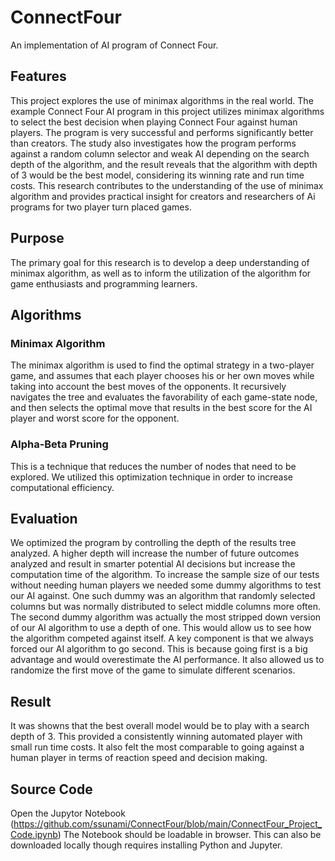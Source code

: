 # ConnectFour
An implementation of AI program of Connect Four. 

## Features
This project explores the use of minimax algorithms in the real world.  The example Connect Four AI program in this project utilizes minimax algorithms to select the best decision when playing Connect Four against human players. The program is very successful and performs significantly better than creators. The study also investigates how the program performs against a random column selector and weak AI depending on the search depth of the algorithm, and the result reveals that the algorithm with depth of 3 would be the best model, considering its winning rate and run time costs. This research contributes to the understanding of the use of minimax algorithm and provides practical insight for creators and researchers of Ai programs for two player turn placed games.

## Purpose
The primary goal for this research is to develop a deep understanding of minimax algorithm, as well as to inform the utilization of the algorithm for game enthusiasts and programming learners.

## Algorithms
### Minimax Algorithm
The minimax algorithm is used to find the optimal strategy in a two-player game, and assumes that each player chooses his or her own moves while taking into account the best moves of the opponents. It recursively navigates the tree and evaluates the favorability of each game-state node, and then selects the optimal move that results in the best score for the AI player and worst score for the opponent. 

### Alpha-Beta Pruning
This is a technique that reduces the number of nodes that need to be explored. We utilized this optimization technique in order to increase computational efficiency. 

## Evaluation
We optimized the program by controlling the depth of the results tree analyzed. A higher depth will increase the number of future outcomes analyzed and result in smarter potential AI decisions but increase the computation time of the algorithm. To increase the sample size of our tests without needing human players we needed some dummy algorithms to test our AI against. One such dummy was an algorithm that randomly selected columns but was normally distributed to select middle columns more often. The second dummy algorithm was actually the most stripped down version of our AI algorithm to use a depth of one. This would allow us to see how the algorithm competed against itself. A key component is that we always forced our AI algorithm to go second. This is because going first is a big advantage and would overestimate the AI performance. It also allowed us to randomize the first move of the game to simulate different scenarios. 

## Result
It was showns that the best overall model would be to play with a search depth of 3. This provided a consistently winning automated player with small run time costs. It also felt the most comparable to going against a human player in terms of reaction speed and decision making. 

## Source Code
Open the Jupytor Notebook (https://github.com/ssunami/ConnectFour/blob/main/ConnectFour_Project_Code.ipynb) 
The Notebook should be loadable in browser. This can also be downloaded locally though requires installing Python and Jupyter.
